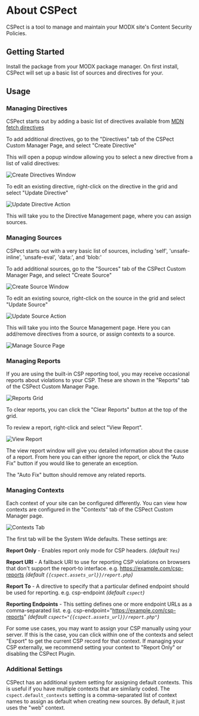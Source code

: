 # About CSPect

CSPect is a tool to manage and maintain your MODX site's Content Security Policies.

## Getting Started

Install the package from your MODX package manager. On first install, CSPect will set up a basic list of sources and
directives for your.

## Usage

### Managing Directives

CSPect starts out by adding a basic list of directives available from [MDN fetch directives](https://developer.mozilla.org/en-US/docs/Web/HTTP/Reference/Headers/Content-Security-Policy#directives)

To add additional directives, go to the "Directives" tab of the CSPect Custom Manager Page, and select "Create Directive"

This will open a popup window allowing you to select a new directive from a list of valid directives: 

![Create Directives Window](create_directive.png)

To edit an existing directive, right-click on the directive in the grid and select "Update Directive"

![Update Directive Action](update_directive.png)

This will take you to the Directive Management page, where you can assign sources.

### Managing Sources

CSPect starts out with a very basic list of sources, including 'self', 'unsafe-inline', 'unsafe-eval', 'data:', and 'blob:'

To add additional sources, go to the "Sources" tab of the CSPect Custom Manager Page, and select "Create Source"

![Create Source Window](create_source.png)

To edit an existing source, right-click on the source in the grid and select "Update Source"

![Update Source Action](update_source.png)

This will take you into the Source Management page. Here you can add/remove directives from a source, or assign contexts
to a source. 

![Manage Source Page](manage_source.png)

### Managing Reports

If you are using the built-in CSP reporting tool, you may receive occasional reports about violations to your CSP. These
are shown in the "Reports" tab of the CSPect Custom Manager Page.

![Reports Grid](reports.png)

To clear reports, you can click the "Clear Reports" button at the top of the grid.

To review a report, right-click and select "View Report".

![View Report](view_report.png)

The view report window will give you detailed information about the cause of a report. From here you can either ignore
the report, or click the "Auto Fix" button if you would like to generate an exception.

The "Auto Fix" button should remove any related reports.


### Managing Contexts

Each context of your site can be configured differently. You can view how contexts are configured in the "Contexts" tab
of the CSPect Custom Manager page. 

![Contexts Tab](contexts.png)

The first tab will be the System Wide defaults. These settings are: 

**Report Only** - Enables report only mode for CSP headers. _(default `Yes`)_ 

**Report URI** - A fallback URI to use for reporting CSP violations on browsers that don't support the report-to interface. e.g. https://example.com/csp-reports _(default `{{cspect.assets_url}}/report.php`)_

**Report To** - A directive to specify that a particular defined endpoint should be used for reporting. e.g. csp-endpoint _(default `cspect`)_

**Reporting Endpoints** - This setting defines one or more endpoint URLs as a comma-separated list. e.g. csp-endpoint="https://example.com/csp-reports" _(default `cspect="{{cspect.assets_url}}/report.php"`)_

For some use cases, you may want to assign your CSP manually using your server. If this is the case, you can click within 
one of the contexts and select "Export" to get the current CSP record for that context. If managing your CSP externally,
we recommend setting your context to "Report Only" or disabling the CSPect Plugin. 

### Additional Settings

CSPect has an additional system setting for assigning default contexts. This is useful if you have multiple contexts that 
are similarly coded. The `cspect.default_contexts` setting is a comma-separated list of context names to assign as default
when creating new sources. By default, it just uses the "web" context.
